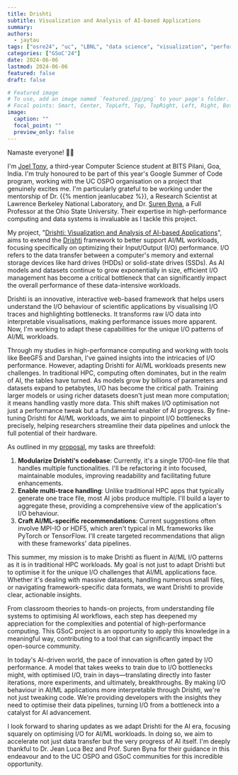 ```yaml
---
title: Drishti
subtitle: Visualization and Analysis of AI-based Applications
summary:
authors: 
  - jaytau
tags: ["osre24", "uc", "LBNL", "data science", "visualization", "performance analysis", "I/O", "HPC", "AI"]
categories: ["GSoC'24"]
date: 2024-06-06
lastmod: 2024-06-06
featured: false
draft: false

# Featured image
# To use, add an image named `featured.jpg/png` to your page's folder.
# Focal points: Smart, Center, TopLeft, Top, TopRight, Left, Right, BottomLeft, Bottom, BottomRight.
image:
  caption: ""
  focal_point: ""
  preview_only: false
---
```


Namaste everyone! 🙏🏻

I'm [Joel Tony](https://www.jaytau.com?ref=uc-ospo), a third-year Computer Science student at BITS Pilani, Goa, India. I'm truly honoured to be part of this year's Google Summer of Code program, working with the UC OSPO organisation on a project that genuinely excites me. I'm particularly grateful to be working under the mentorship of Dr. {{% mention jeanlucabez %}}, a Research Scientist at Lawrence Berkeley National Laboratory, and Dr. [Suren Byna](https://sbyna.github.io), a Full Professor at the Ohio State University. Their expertise in high-performance computing and data systems is invaluable as I tackle this project.

My project, "[Drishti: Visualization and Analysis of AI-based Applications](/project/osre24/lbl/drishti)", aims to extend the [Drishti](https://github.com/hpc-io/drishti) framework to better support AI/ML workloads, focusing specifically on optimizing their Input/Output (I/O) performance. I/O refers to the data transfer between a computer's memory and external storage devices like hard drives (HDDs) or solid-state drives (SSDs). As AI models and datasets continue to grow exponentially in size, efficient I/O management has become a critical bottleneck that can significantly impact the overall performance of these data-intensive workloads.

Drishti is an innovative, interactive web-based framework that helps users understand the I/O behaviour of scientific applications by visualising I/O traces and highlighting bottlenecks. It transforms raw I/O data into interpretable visualisations, making performance issues more apparent. Now, I'm working to adapt these capabilities for the unique I/O patterns of AI/ML workloads.

Through my studies in high-performance computing and working with tools like BeeGFS and Darshan, I've gained insights into the intricacies of I/O performance. However, adapting Drishti for AI/ML workloads presents new challenges. In traditional HPC, computing often dominates, but in the realm of AI, the tables have turned. As models grow by billions of parameters and datasets expand to petabytes, I/O has become the critical path. Training larger models or using richer datasets doesn't just mean more computation; it means handling vastly more data. This shift makes I/O optimisation not just a performance tweak but a fundamental enabler of AI progress. By fine-tuning Drishti for AI/ML workloads, we aim to pinpoint I/O bottlenecks precisely, helping researchers streamline their data pipelines and unlock the full potential of their hardware.

As outlined in my [proposal](https://docs.google.com/document/d/1zfQclXYWFswUbHuuwEU7bjjTvzS3gRCyNci08lTR3Rg/edit?usp=sharing), my tasks are threefold:

1. **Modularize Drishti's codebase**: Currently, it's a single 1700-line file that handles multiple functionalities. I'll be refactoring it into focused, maintainable modules, improving readability and facilitating future enhancements.
2. **Enable multi-trace handling**: Unlike traditional HPC apps that typically generate one trace file, most AI jobs produce multiple. I'll build a layer to aggregate these, providing a comprehensive view of the application's I/O behaviour.
3. **Craft AI/ML-specific recommendations**: Current suggestions often involve MPI-IO or HDF5, which aren't typical in ML frameworks like PyTorch or TensorFlow. I'll create targeted recommendations that align with these frameworks' data pipelines.

This summer, my mission is to make Drishti as fluent in AI/ML I/O patterns as it is in traditional HPC workloads. My goal is not just to adapt Drishti but to optimise it for the unique I/O challenges that AI/ML applications face. Whether it's dealing with massive datasets, handling numerous small files, or navigating framework-specific data formats, we want Drishti to provide clear, actionable insights.

From classroom theories to hands-on projects, from understanding file systems to optimising AI workflows, each step has deepened my appreciation for the complexities and potential of high-performance computing. This GSoC project is an opportunity to apply this knowledge in a meaningful way, contributing to a tool that can significantly impact the open-source community.

In today's AI-driven world, the pace of innovation is often gated by I/O performance. A model that takes weeks to train due to I/O bottlenecks might, with optimised I/O, train in days—translating directly into faster iterations, more experiments, and ultimately, breakthroughs. By making I/O behaviour in AI/ML applications more interpretable through Drishti, we're not just tweaking code. We're providing developers with the insights they need to optimise their data pipelines, turning I/O from a bottleneck into a catalyst for AI advancement.

I look forward to sharing updates as we adapt Drishti for the AI era, focusing squarely on optimising I/O for AI/ML workloads. In doing so, we aim to accelerate not just data transfer but the very progress of AI itself. I'm deeply thankful to Dr. Jean Luca Bez and Prof. Suren Byna for their guidance in this endeavour and to the UC OSPO and GSoC communities for this incredible opportunity.

